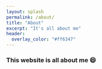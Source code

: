 ```yaml
---
layout: splash
permalink: /about/
title: "About"
excerpt: "It's all about me"
header:
  overlay_color: "#ff6347"
---
```

### This website is all about me :smile: